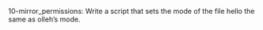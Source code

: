 10-mirror_permissions: Write a script that sets the mode of the file hello the same as olleh’s mode.
